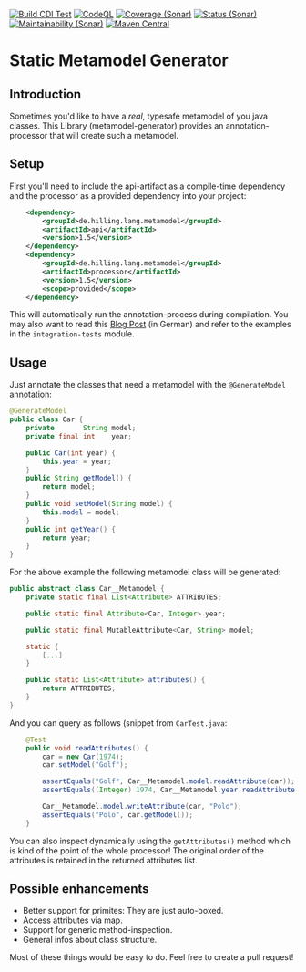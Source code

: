 [![Build CDI Test](https://github.com/guhilling/java-metamodel-generator/actions/workflows/maven.yml/badge.svg)](https://github.com/guhilling/java-metamodel-generator/actions/workflows/maven.yml)
[![CodeQL](https://github.com/guhilling/java-metamodel-generator/actions/workflows/codeql-analysis.yml/badge.svg)](https://github.com/guhilling/java-metamodel-generator/actions/workflows/codeql-analysis.yml)
[![Coverage (Sonar)](https://sonarcloud.io/api/project_badges/measure?project=de.hilling.lang.metamodel%3Ametamodel-generator&metric=coverage)](https://sonarcloud.io/dashboard?id=de.hilling.lang.metamodel%3Ametamodel-generator)
[![Status (Sonar)](https://sonarcloud.io/api/project_badges/measure?project=de.hilling.lang.metamodel%3Ametamodel-generator&metric=alert_status)](https://sonarcloud.io/dashboard?id=de.hilling.lang.metamodel%3Ametamodel-generator)
[![Maintainability (Sonar)](https://sonarcloud.io/api/project_badges/measure?project=de.hilling.lang.metamodel%3Ametamodel-generator&metric=sqale_rating)](https://sonarcloud.io/dashboard?id=de.hilling.lang.metamodel%3Ametamodel-generator)
[![Maven Central](https://img.shields.io/maven-central/v/de.hilling.lang.metamodel/metamodel-generator.svg)](http://search.maven.org/#search|gav|1|g:"de.hilling.lang.metamodel"%20AND%20a:"metamodel-generator")
# Static Metamodel Generator

## Introduction

Sometimes you'd like to have a _real_, typesafe metamodel of you java classes.
This Library (metamodel-generator) provides an annotation-processor that will create such a metamodel.

## Setup

First you'll need to include the api-artifact as a compile-time dependency and the processor as a provided dependency into your project:
```xml
    <dependency>
        <groupId>de.hilling.lang.metamodel</groupId>
        <artifactId>api</artifactId>
        <version>1.5</version>
    </dependency>
    <dependency>
        <groupId>de.hilling.lang.metamodel</groupId>
        <artifactId>processor</artifactId>
        <version>1.5</version>
        <scope>provided</scope>
    </dependency>
```
This will automatically run the annotation-process during compilation.
You may also want to read this [Blog Post](https://jax.de/blog/core-java-jvm-languages/java-annotation-processing-das-koennte-auch-ein-computer-erledigen/)
(in German) and refer to the examples in the ```integration-tests``` module.

## Usage

Just annotate the classes that need a metamodel with the ```@GenerateModel``` annotation:

```java
@GenerateModel
public class Car {
    private       String model;
    private final int    year;

    public Car(int year) {
        this.year = year;
    }
    public String getModel() {
        return model;
    }
    public void setModel(String model) {
        this.model = model;
    }
    public int getYear() {
        return year;
    }
}
```

For the above example the following metamodel class will be generated:

```java
public abstract class Car__Metamodel {
    private static final List<Attribute> ATTRIBUTES;

    public static final Attribute<Car, Integer> year;

    public static final MutableAttribute<Car, String> model;

    static {
        [...]
    }

    public static List<Attribute> attributes() {
        return ATTRIBUTES;
    }
}
```

And you can query as follows (snippet from ```CarTest.java```:

```java
    @Test
    public void readAttributes() {
        car = new Car(1974);
        car.setModel("Golf");

        assertEquals("Golf", Car__Metamodel.model.readAttribute(car));
        assertEquals((Integer) 1974, Car__Metamodel.year.readAttribute(car));

        Car__Metamodel.model.writeAttribute(car, "Polo");
        assertEquals("Polo", car.getModel());
    }
```

You can also inspect dynamically using the ```getAttributes()``` method which is kind of the point of the whole processor!
The original order of the attributes is retained in the returned attributes list.

## Possible enhancements

* Better support for primites: They are just auto-boxed.
* Access attributes via map.
* Support for generic method-inspection.
* General infos about class structure.

Most of these things would be easy to do. Feel free to create a pull request!
